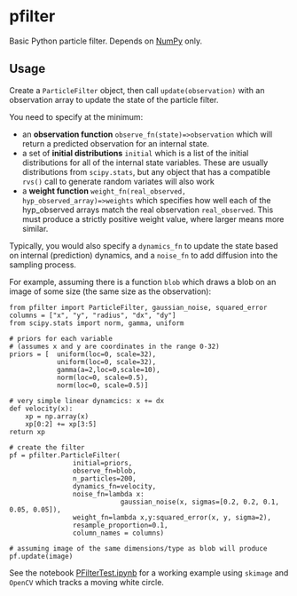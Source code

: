 # pfilter
Basic Python particle filter. Depends on [NumPy](http://numpy.org) only. 

## Usage
Create a `ParticleFilter` object, then call `update(observation)` with an observation array to update the state of the particle filter.

You need to specify at the minimum:
* an **observation function** `observe_fn(state)=>observation` which will return a predicted observation for an internal state.
* a set of **initial distributions** `initial` which is a list of the initial  distributions for all of the internal state variables. These are usually distributions from `scipy.stats`, but any object that has a compatible `rvs()` call to generate random variates will also work 
* a **weight function** `weight_fn(real_observed, hyp_observed_array)=>weights` which specifies how well each of the hyp_observed arrays match the real observation `real_observed`. This must produce a strictly positive weight value, where larger means more similar.

Typically, you would also specify a `dynamics_fn` to update the state based on internal (prediction) dynamics, and a `noise_fn` to add diffusion into the sampling process.

For example, assuming there is a function `blob` which draws a blob on an image of some size (the same size as the observation):

    from pfilter import ParticleFilter, gaussian_noise, squared_error
    columns = ["x", "y", "radius", "dx", "dy"]
    from scipy.stats import norm, gamma, uniform 
    
    # priors for each variable
    # (assumes x and y are coordinates in the range 0-32)
    priors = [  uniform(loc=0, scale=32), 
                uniform(loc=0, scale=32), 
                gamma(a=2,loc=0,scale=10),
                norm(loc=0, scale=0.5),
                norm(loc=0, scale=0.5)]
                                
    # very simple linear dynamcics: x += dx
    def velocity(x):
        xp = np.array(x)
        xp[0:2] += xp[3:5]        
    return xp
    
    # create the filter
    pf = pfilter.ParticleFilter(
                    initial=priors, 
                    observe_fn=blob,
                    n_particles=200,
                    dynamics_fn=velocity,
                    noise_fn=lambda x: 
                                gaussian_noise(x, sigmas=[0.2, 0.2, 0.1, 0.05, 0.05]),
                    weight_fn=lambda x,y:squared_error(x, y, sigma=2),
                    resample_proportion=0.1,
                    column_names = columns)
                    
    # assuming image of the same dimensions/type as blob will produce
    pf.update(image) 
    
See the notebook [PFilterTest.ipynb](PFilterTest.ipynb) for a working example using `skimage` and `OpenCV` which tracks a moving white circle.
    
    
